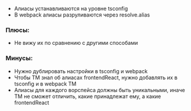 - Алиасы устанавливаются на уровне tsconfig
- В webpack алиасы разруливаются через resolve.alias

### Плюсы:

- Не вижу их по сравнению с другими способами

### Минусы:

- Нужно дублировать настройки в tsconfig и webpack
- Чтобы TM знал об алиасах frontendReact, нужно добавлять их в tsconfig и в webpack TM
- Алиасы для каждого ворспейса должны быть уникальными, иначе TM не сможет отличить, какие принадлежат ему,
а какие frontendReact